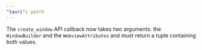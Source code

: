 ```yaml
---
"tauri": patch
---
```


The `create_window` API callback now takes two arguments: the `WindowBuilder` and the `WebviewAttributes` and must return a tuple containing both values.
